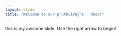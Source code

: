```yaml
---
layout: slide
title: "Welcome to our pruthviraj's   deck!"
---
```

this is my awsome slide.
Use the right arrow to begin!
